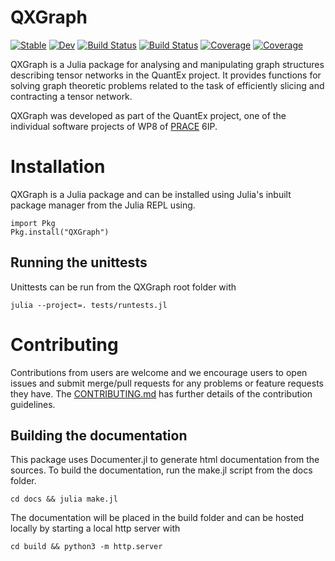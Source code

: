 # QXGraph

[![Stable](https://img.shields.io/badge/docs-stable-blue.svg)](https://JuliaQX.github.io/QXGraph.jl/stable)
[![Dev](https://img.shields.io/badge/docs-dev-blue.svg)](https://JuliaQX.github.io/QXGraph.jl/dev)
[![Build Status](https://github.com/JuliaQX/QXGraph.jl/workflows/CI/badge.svg)](https://github.com/JuliaQX/QXGraph.jl/actions)
[![Build Status](https://github.com/JuliaQX/QXGraph.jl/badges/master/pipeline.svg)](https://github.com/JuliaQX/QXGraph.jl/pipelines)
[![Coverage](https://github.com/JuliaQX/QXGraph.jl/badges/master/coverage.svg)](https://github.com/JuliaQX/QXGraph.jl/commits/master)
[![Coverage](https://codecov.io/gh/JuliaQX/QXGraph.jl/branch/master/graph/badge.svg)](https://codecov.io/gh/JuliaQX/QXGraph.jl)


QXGraph is a Julia package for analysing and manipulating graph structures describing tensor 
networks in the QuantEx project. It provides functions for solving graph theoretic problems 
related to the task of efficiently slicing and contracting a tensor network.

QXGraph was developed as part of the QuantEx project, one of the individual software 
projects of WP8 of [PRACE](https://prace-ri.eu/) 6IP.

# Installation

QXGraph is a Julia package and can be installed using Julia's inbuilt package manager from 
the Julia REPL using.

```
import Pkg
Pkg.install("QXGraph")
```

## Running the unittests

Unittests can be run from the QXGraph root folder with

```
julia --project=. tests/runtests.jl
```

# Contributing
Contributions from users are welcome and we encourage users to open issues and submit 
merge/pull requests for any problems or feature requests they have. The 
[CONTRIBUTING.md](CONTRIBUTION.md) has further details of the contribution guidelines.

## Building the documentation

This package uses Documenter.jl to generate html documentation from the sources.
To build the documentation, run the make.jl script from the docs folder.

```
cd docs && julia make.jl
```

The documentation will be placed in the build folder and can be hosted locally
by starting a local http server with

```
cd build && python3 -m http.server
```